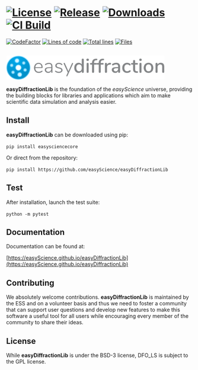 # [![License][50]][51] [![Release][32]][33] [![Downloads][70]][71] [![CI Build][20]][21] 

[![CodeFactor][83]][84] [![Lines of code][81]](<>) [![Total lines][80]](<>) [![Files][82]](<>)


<img height="80"><img src="https://raw.githubusercontent.com/easyScience/easyDiffractionLib/master/resources/images/ed_logo.svg" height="65">

**easyDiffractionLib** is the foundation of the *easyScience* universe, providing the building blocks for libraries and applications which aim to make scientific data simulation and analysis easier.

## Install

**easyDiffractionLib** can be downloaded using pip:

```pip install easysciencecore```

Or direct from the repository:

```pip install https://github.com/easyScience/easyDiffractionLib```

## Test

After installation, launch the test suite:

```python -m pytest```

## Documentation

Documentation can be found at:

[https://easyScience.github.io/easyDiffractionLib](https://easyScience.github.io/easyDiffractionLib)

## Contributing
We absolutely welcome contributions. **easyDiffractionLib** is maintained by the ESS and on a volunteer basis and thus we need to foster a community that can support user questions and develop new features to make this software a useful tool for all users while encouraging every member of the community to share their ideas.

## License
While **easyDiffractionLib** is under the BSD-3 license, DFO_LS is subject to the GPL license.

<!---CI Build Status--->

[20]: https://github.com/easyScience/easyDiffractionLib/workflows/CI%20using%20pip/badge.svg

[21]: https://github.com/easyScience/easyDiffractionLib/actions


<!---Release--->

[32]: https://img.shields.io/pypi/v/easyScienceCore.svg

[33]: https://pypi.org/project/easyScienceCore


<!---License--->

[50]: https://img.shields.io/github/license/easyScience/easyDiffractionLib.svg

[51]: https://github.com/easyScience/easyDiffractionLib/blob/master/LICENSE.md


<!---Downloads--->

[70]: https://img.shields.io/pypi/dm/easyScienceCore.svg

[71]: https://pypi.org/project/easyScienceCore

<!---Code statistics--->

[80]: https://tokei.rs/b1/github/easyScience/easyDiffractionLib

[81]: https://tokei.rs/b1/github/easyScience/easyDiffractionLib?category=code

[82]: https://tokei.rs/b1/github/easyScience/easyDiffractionLib?category=files

[83]: https://www.codefactor.io/repository/github/easyscience/easyDiffractionLib/badge

[84]: https://www.codefactor.io/repository/github/easyscience/easyDiffractionLib
